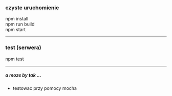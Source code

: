 <h3>czyste uruchomienie</h3>
npm install<br>
npm run build<br>
npm start
<hr>
<h3>test (serwera)</h3>
npm test
<hr>
<h5>a moze by tak ...</h5>
<ul>
<li>testowac przy pomocy mocha</li>
</ul>
